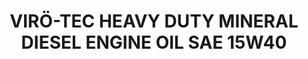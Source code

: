 ---
title: VIRÖ-TEC HEAVY DUTY MINERAL DIESEL ENGINE OIL SAE 15W40
layout: product
name: VIRÖ-TEC HEAVY DUTY MINERAL DIESEL ENGINE OIL
image: ../../assets/img/Diesel.jpg
image2: ../../assets/img/Diesel.jpg
grade: SAE 15W40
sizes: 5L,1L
sizes: 4L, 1L
base_api: CF-4/SL
description: 
product_description: VIRÒ-TEC 15W40 CF-4 is a multi-grade engine ol of SAE grade 15W40 produced unsing selected base oils. Ideally suitable for diesel engine with or without turbocharging.

performance: API CF-4 requirements, ACE E7/A3/B4 JASO DH-1, Volvo VDS-3. GM,Allison C 4, MB-228.1/229.1, Man 3275, CAT ECF-1a, Volvo, Renaults RLD-2
benefits:
    - High level of oxidation protection and low oil contumption.
    - Reliable protection against corrosion and black sudge.
    - Excellent anti-rust, anti corrosion, and characteristics.
    - Fuel economy due to low viscosity anti-wear properties.
    - Longer service intervals guaranteed.
---